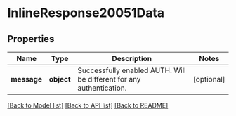 # InlineResponse20051Data

## Properties
Name | Type | Description | Notes
------------ | ------------- | ------------- | -------------
**message** | **object** | Successfully enabled AUTH.   Will be different for any authentication.  | [optional] 

[[Back to Model list]](../README.md#documentation-for-models) [[Back to API list]](../README.md#documentation-for-api-endpoints) [[Back to README]](../README.md)

